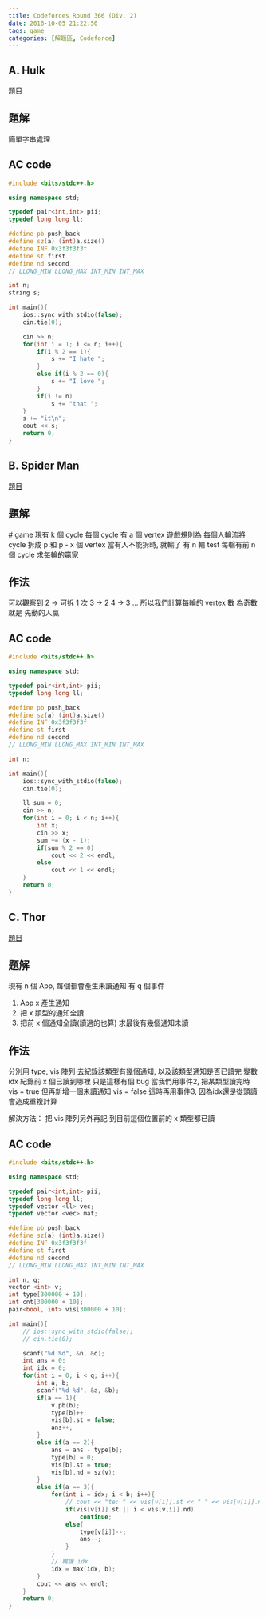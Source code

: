 ```yaml
---
title: Codeforces Round 366 (Div. 2)
date: 2016-10-05 21:22:50
tags: game
categories: [解題區, Codeforce]
---
```


## A. Hulk
[題目](http://codeforces.com/contest/705/problem/A)

## 題解
簡單字串處理

## AC code
```cpp
#include <bits/stdc++.h>

using namespace std;

typedef pair<int,int> pii;
typedef long long ll;

#define pb push_back
#define sz(a) (int)a.size()
#define INF 0x3f3f3f3f
#define st first
#define nd second
// LLONG_MIN LLONG_MAX INT_MIN INT_MAX

int n;
string s;

int main(){
    ios::sync_with_stdio(false);
    cin.tie(0);

    cin >> n;
    for(int i = 1; i <= n; i++){
        if(i % 2 == 1){
            s += "I hate ";
        }
        else if(i % 2 == 0){
            s += "I love ";
        }
        if(i != n)
            s += "that ";
    }
    s += "it\n";
    cout << s;
    return 0;
}
```

## B. Spider Man
[題目](http://codeforces.com/contest/705/problem/B)

## 題解
\# game
現有 k 個 cycle
每個 cycle 有 a 個 vertex
遊戲規則為 每個人輪流將 cycle 拆成 p 和 p - x 個 vertex
當有人不能拆時, 就輸了
有 n 輪 test
每輪有前 n 個 cycle
求每輪的贏家

## 作法
可以觀察到
2 -> 可拆 1 次
3 -> 2
4 -> 3
...
所以我們計算每輪的 vertex 數
為奇數就是 先動的人贏

## AC code
```cpp
#include <bits/stdc++.h>

using namespace std;

typedef pair<int,int> pii;
typedef long long ll;

#define pb push_back
#define sz(a) (int)a.size()
#define INF 0x3f3f3f3f
#define st first
#define nd second
// LLONG_MIN LLONG_MAX INT_MIN INT_MAX

int n;

int main(){
    ios::sync_with_stdio(false);
    cin.tie(0);

    ll sum = 0;
    cin >> n;
    for(int i = 0; i < n; i++){
        int x;
        cin >> x;
        sum += (x - 1);
        if(sum % 2 == 0)
            cout << 2 << endl;
        else
            cout << 1 << endl;
    }
    return 0;
}
```

## C. Thor
[題目](http://codeforces.com/contest/705/problem/C)

## 題解
現有 n 個 App, 每個都會產生未讀通知
有 q 個事件
1. App x 產生通知
2. 把 x 類型的通知全讀
3. 把前 x 個通知全讀(讀過的也算)
求最後有幾個通知未讀

## 作法
分別用 type, vis 陣列
去紀錄該類型有幾個通知, 以及該類型通知是否已讀完
變數 idx 紀錄前 x 個已讀到哪裡
只是這樣有個 bug
當我們用事件2, 把某類型讀完時
vis = true
但再新增一個未讀通知
vis = false
這時再用事件3, 因為idx還是從頭讀
會造成重複計算

解決方法： 把 vis 陣列另外再記
到目前這個位置前的 x 類型都已讀

## AC code
```cpp
#include <bits/stdc++.h>

using namespace std;

typedef pair<int,int> pii;
typedef long long ll;
typedef vector <ll> vec;
typedef vector <vec> mat;

#define pb push_back
#define sz(a) (int)a.size()
#define INF 0x3f3f3f3f
#define st first
#define nd second
// LLONG_MIN LLONG_MAX INT_MIN INT_MAX

int n, q;
vector <int> v;
int type[300000 + 10];
int cnt[300000 + 10];
pair<bool, int> vis[300000 + 10];

int main(){
    // ios::sync_with_stdio(false);
    // cin.tie(0);

    scanf("%d %d", &n, &q);
    int ans = 0;
    int idx = 0;
    for(int i = 0; i < q; i++){
        int a, b;
        scanf("%d %d", &a, &b);
        if(a == 1){
            v.pb(b);
            type[b]++;
            vis[b].st = false;
            ans++;
        }
        else if(a == 2){
            ans = ans - type[b];
            type[b] = 0;
            vis[b].st = true;
            vis[b].nd = sz(v);
        }
        else if(a == 3){
            for(int i = idx; i < b; i++){
                // cout << "te: " << vis[v[i]].st << " " << vis[v[i]].nd << endl;
                if(vis[v[i]].st || i < vis[v[i]].nd)
                    continue;
                else{
                    type[v[i]]--;
                    ans--;
                }
            }
            // 維護 idx
            idx = max(idx, b);
        }
        cout << ans << endl;
    }
    return 0;
}
```
